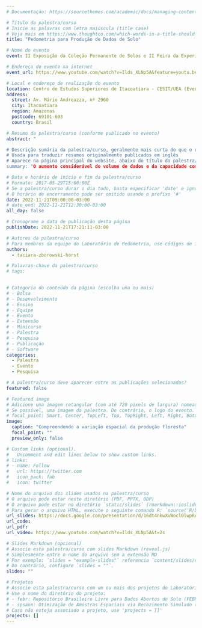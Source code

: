 ```yaml
---
# Documentação: https://sourcethemes.com/academic/docs/managing-content/

# Título da palestra/curso
# Inicie as palavras com letra maiúscula (title case)
# Veja mais em https://www.thoughtco.com/which-words-in-a-title-should-be-capitalized-1691026
title: "Pedometria para Produção de Dados de Solo"

# Nome do evento
event: II Exposição da Coleção Permanente de Solos e II Feira da Experimentoteca de Solos do Médio Amazonas

# Endereço do evento na internet
event_url: https://www.youtube.com/watch?v=Ilds_XLNp5A&feature=youtu.be

# Local e endereço de realização do evento
location: Centro de Estudos Superiores de Itacoatiara - CESIT/UEA (Evento híbrido)
address: 
  street: Av. Mário Andreazza, nº 2960
  city: Itacoatiara
  region: Amazonas
  postcode: 69101-603
  country: Brasil

# Resumo da palestra/curso (conforme publicado no evento)
abstract: "

# Descrição sumária da palestra/curso, geralmente mais curta do que o resumo publicado
# Usada para traduzir resumos originalmente publicados em inglês
# Aparece na página principal do website, abaixo do título da palestra/curso
summary: "O aumento considerável do volume de dados e da capacidade computacional para lidar com eles trouxeram inúmeras possibilidades para a ciência do solo. No mapeamento digital de solos, modelos matemáticos e estatísticos são utilizados para computar e reproduzir a correlação entre observações de solo de campo com informações ambientais. Estes modelos podem ser utilizados para produção de informações de solo no espaço e no tempo que podem ser úteis para a melhor gestão do uso do solo e garantir sua preservação."

# Data e horário de início e fim da palestra/curso
# Formato: 2017-05-29T15:00:00Z
# Se a palestra/curso durar o dia todo, basta especificar 'date' e ignorar 'date_end'
# O horário de encerramento pode ser omitido usando o prefixo '#'
date: 2022-11-21T09:00:00-03:00
# date_end: 2022-11-21T12:30:00-03:00
all_day: false

# Cronograme a data de publicação desta página
publishDate: 2022-11-21T17:21:11-03:00

# Autores da palestra/curso
# Para membros da equipe do Laboratório de Pedometria, use códigos de identificação conforme 'content/authors'
authors:
  - taciara-zborowski-horst

# Palavras-chave da palestra/curso
# tags:
 

# Categoria do conteúdo da página (escolha uma ou mais)
# - Bolsa
# - Desenvolvimento
# - Ensino
# - Equipe
# - Evento
# - Extensão
# - Minicurso
# - Palestra
# - Pesquisa
# - Publicação
# - Software
categories:
  - Palestra
  - Evento
  - Pesquisa

# A palestra/curso deve aparecer entre as publicações selecionadas?
featured: false

# Featured image
# Adicione uma imagem retangular (com até 720 pixels de largura) nomeada 'featured' ao diretório desta publicação
# Se possível, uma imagem da palestra. Do contrário, o logo do evento.
# focal_point: Smart, Center, TopLeft, Top, TopRight, Left, Right, BottomLeft, Bottom, BottomRight
image:
  caption: "Compreendendo a variação espacial da produção floresta"
  focal_point: ""
  preview_only: false

# Custom links (optional).
#   Uncomment and edit lines below to show custom links.
# links:
# - name: Follow
#   url: https://twitter.com
#   icon_pack: fab
#   icon: twitter

# Nome do arquivo dos slides usados na palestra/curso
# O arquivo pode estar neste diretório (PDF, PPTX, ODP)
# O arquivo pode estar no diretório `static/slides` (rmarkdown::ioslides_presentation)
# Para gerar o arquivo HTML, execute o seguinte comando R: `source('R/build.R')`
url_slides: https://docs.google.com/presentation/d/16dt4nkwXvWocl0lwpReO5G_tnOINKsjwdmm5-ZyPJHA/edit
url_code:
url_pdf:
url_video: https://www.youtube.com/watch?v=Ilds_XLNp5A&t=2s

# Slides Markdown (opcional)
# Associe esta palestra/curso com slides Markdown (reveal.js)
# Simplesmente entre o nome do arquivo sem a extensão MD
# Por exemplo: `slides = "example-slides"` referencia `content/slides/example-slides.md`.
# Do contrário, configure `slides = ""`.
slides: ""

# Projetos
# Associe esta palestra/curso com um ou mais dos projetos do Laboratório de Pedometria
# Use o nome do diretório do projeto:
# - febr: Repositório Brasileiro Livre para Dados Abertos do Solo (FEBR)
# - spsann: Otimização de Amostras Espaciais via Recozimento Simulado (SPSANN)
# Caso não esteja associado a projeto, use 'projects = []'
projects: []
---
```

